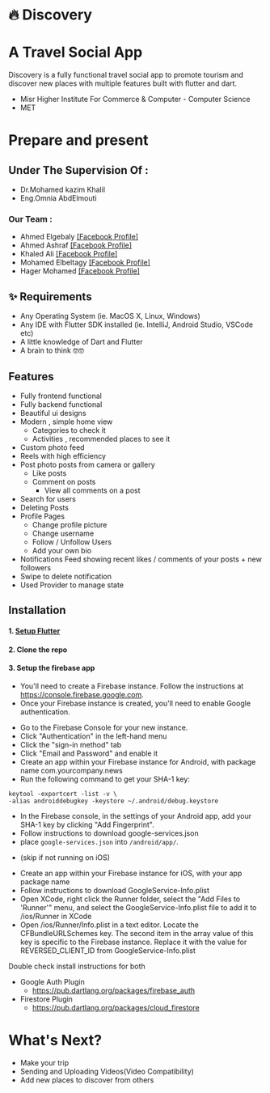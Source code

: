 #  🔥 Discovery 
# A Travel Social App 

Discovery is a fully functional travel social app to promote tourism and discover new places with multiple features built with flutter and dart.
* Misr Higher Institute For Commerce & Computer - Computer Science 
* MET 


# Prepare and present
##  Under The Supervision Of : 
* Dr.Mohamed kazim Khalil                            
* Eng.Omnia AbdElmouti
### Our Team :
* Ahmed Elgebaly      [[Facebook Profile]](https://facebook.com/Ahaelgebaly/)
* Ahmed Ashraf        [[Facebook Profile]](https://facebook.com/ahmd.ahraf30)
* Khaled Ali          [[Facebook Profile]](https://facebook.com/khaledaboetman)
* Mohamed Elbeltagy   [[Facebook Profile]](https://facebook.com/mohamed.beltagy123)                                              
* Hager Mohamed       [[Facebook Profile]]()


## ✨ Requirements

* Any Operating System (ie. MacOS X, Linux, Windows)
* Any IDE with Flutter SDK installed (ie. IntelliJ, Android Studio, VSCode etc)
* A little knowledge of Dart and Flutter
* A brain to think 🤓🤓

## Features

* Fully frontend functional
* Fully backend functional
* Beautiful ui designs
* Modern , simple home view
   * Categories to check it
   * Activities , recommended places to see it
* Custom photo feed
* Reels with high efficiency
* Post photo posts from camera or gallery
    * Like posts
    * Comment on posts
        * View all comments on a post
* Search for users
* Deleting Posts
* Profile Pages
    * Change profile picture
    * Change username
    * Follow / Unfollow Users
    * Add your own bio
* Notifications Feed showing recent likes / comments of your posts + new followers
* Swipe to delete notification
* Used Provider to manage state


## Installation

#### 1. [Setup Flutter](https://flutter.dev/docs/get-started/install)

#### 2. Clone the repo

#### 3. Setup the firebase app

- You'll need to create a Firebase instance. Follow the instructions
  at https://console.firebase.google.com.
- Once your Firebase instance is created, you'll need to enable Google authentication.

* Go to the Firebase Console for your new instance.
* Click "Authentication" in the left-hand menu
* Click the "sign-in method" tab
* Click "Email and Password" and enable it
* Create an app within your Firebase instance for Android, with package name com.yourcompany.news
* Run the following command to get your SHA-1 key:

```
keytool -exportcert -list -v \
-alias androiddebugkey -keystore ~/.android/debug.keystore
```

* In the Firebase console, in the settings of your Android app, add your SHA-1 key by clicking "Add
  Fingerprint".
* Follow instructions to download google-services.json
* place `google-services.json` into `/android/app/`.

- (skip if not running on iOS)

* Create an app within your Firebase instance for iOS, with your app package name
* Follow instructions to download GoogleService-Info.plist
* Open XCode, right click the Runner folder, select the "Add Files to 'Runner'" menu, and select the
  GoogleService-Info.plist file to add it to /ios/Runner in XCode
* Open /ios/Runner/Info.plist in a text editor. Locate the CFBundleURLSchemes key. The second item
  in the array value of this key is specific to the Firebase instance. Replace it with the value for
  REVERSED_CLIENT_ID from GoogleService-Info.plist

Double check install instructions for both

- Google Auth Plugin
    - https://pub.dartlang.org/packages/firebase_auth
- Firestore Plugin
    - https://pub.dartlang.org/packages/cloud_firestore

# What's Next?
-  Make your trip
-  Sending and Uploading Videos(Video Compatibility)
-  Add new places to discover from others
